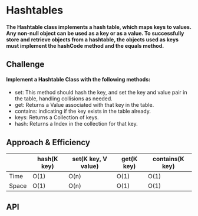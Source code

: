 # Hashtables
<!-- Short summary or background information -->
#### The Hashtable class implements a hash table, which maps keys to values. Any non-null object can be used as a key or as a value. To successfully store and retrieve objects from a hashtable, the objects used as keys must implement the hashCode method and the equals method.

## Challenge
<!-- Description of the challenge -->
#### Implement a Hashtable Class with the following methods:

+ set: This method should hash the key, and set the key and value pair in the table, handling collisions as needed.
+ get: Returns a Value associated with that key in the table.
+ contains: indicating if the key exists in the table already.
+ keys: Returns a Collection of keys.
+ hash: Returns a Index in the collection for that key.

## Approach & Efficiency
<!-- What approach did you take? Why? What is the Big O space/time for this approach? -->


|       | hash(K key) | set(K key, V value) | get(K key) | contains(K key) |
|-------|-------------|---------------------|------------|-----------------|
| Time  | O(1)        | O(n)                | O(1)       | O(1)            |
| Space | O(1)        | O(n)                | O(1)       | O(1)            |


## API
<!-- Description of each method publicly available in each of your hashtable -->